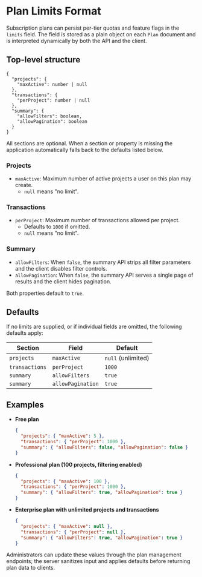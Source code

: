 # Plan Limits Format

Subscription plans can persist per-tier quotas and feature flags in the `limits` field. The field is stored as a plain object on each `Plan` document and is interpreted dynamically by both the API and the client.

## Top-level structure

```jsonc
{
  "projects": {
    "maxActive": number | null
  },
  "transactions": {
    "perProject": number | null
  },
  "summary": {
    "allowFilters": boolean,
    "allowPagination": boolean
  }
}
```

All sections are optional. When a section or property is missing the application automatically falls back to the defaults listed below.

### Projects
- `maxActive`: Maximum number of active projects a user on this plan may create.
  - `null` means "no limit".

### Transactions
- `perProject`: Maximum number of transactions allowed per project.
  - Defaults to `1000` if omitted.
  - `null` means "no limit".

### Summary
- `allowFilters`: When `false`, the summary API strips all filter parameters and the client disables filter controls.
- `allowPagination`: When `false`, the summary API serves a single page of results and the client hides pagination.

Both properties default to `true`.

## Defaults

If no limits are supplied, or if individual fields are omitted, the following defaults apply:

| Section | Field | Default |
| --- | --- | --- |
| `projects` | `maxActive` | `null` (unlimited) |
| `transactions` | `perProject` | `1000` |
| `summary` | `allowFilters` | `true` |
| `summary` | `allowPagination` | `true` |

## Examples

- **Free plan**
  ```json
  {
    "projects": { "maxActive": 5 },
    "transactions": { "perProject": 1000 },
    "summary": { "allowFilters": false, "allowPagination": false }
  }
  ```

- **Professional plan (100 projects, filtering enabled)**
  ```json
  {
    "projects": { "maxActive": 100 },
    "transactions": { "perProject": 1000 },
    "summary": { "allowFilters": true, "allowPagination": true }
  }
  ```

- **Enterprise plan with unlimited projects and transactions**
  ```json
  {
    "projects": { "maxActive": null },
    "transactions": { "perProject": null },
    "summary": { "allowFilters": true, "allowPagination": true }
  }
  ```

Administrators can update these values through the plan management endpoints; the server sanitizes input and applies defaults before returning plan data to clients.
